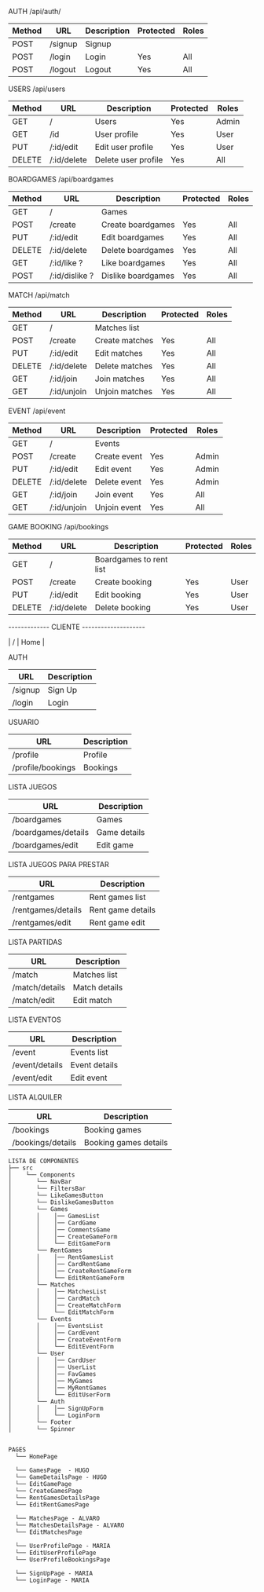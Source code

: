 AUTH /api/auth/

|  Method  | URL | Description | Protected | Roles |
| ------------- | ------------- | ------------- | ------------- | ------------- |
| POST  | /signup  | Signup |    |  |
| POST  | /login  | Login | Yes  | All |
| POST  | /logout | Logout  | Yes  | All |

USERS /api/users

|  Method  | URL | Description | Protected | Roles |
| ------------- | ------------- | ------------- | ------------- | ------------- |
| GET  | /  | Users  | Yes  | Admin |
| GET  | /id  | User profile  | Yes  | User |
| PUT  | /:id/edit  | Edit user profile | Yes  | User |
| DELETE  | /:id/delete  | Delete user profile  | Yes  | All |

BOARDGAMES /api/boardgames

|  Method  | URL | Description | Protected | Roles |
| ------------- | ------------- | ------------- | ------------- | ------------- |
| GET  | /  | Games   |   |  |
| POST  | /create  | Create boardgames   | Yes  | All |
| PUT | /:id/edit  | Edit boardgames  | Yes  | All |
| DELETE  | /:id/delete  | Delete boardgames  | Yes  | All |
| GET  | /:id/like ? | Like boardgames  | Yes  | All |
| POST | /:id/dislike ?  | Dislike boardgames | Yes  | All |

MATCH /api/match

|  Method  | URL | Description | Protected | Roles |
| ------------- | ------------- | ------------- | ------------- | ------------- |
| GET  | /  | Matches list   |   |  |
| POST  | /create  | Create matches   | Yes  | All |
| PUT | /:id/edit  | Edit matches  | Yes  | All |
| DELETE  | /:id/delete  | Delete matches  | Yes  | All |
| GET | /:id/join  | Join matches | Yes  | All |
| GET | /:id/unjoin  | Unjoin matches | Yes  | All |

EVENT /api/event

|  Method  | URL | Description | Protected | Roles |
| ------------- | ------------- | ------------- | ------------- | ------------- |
| GET  | /  | Events   |   |  |
| POST  | /create  | Create event   | Yes  | Admin |
| PUT | /:id/edit  | Edit event  | Yes  | Admin |
| DELETE  | /:id/delete  | Delete event  | Yes  | Admin |
| GET | /:id/join  | Join event | Yes  | All |
| GET | /:id/unjoin  | Unjoin event | Yes  | All |


GAME BOOKING /api/bookings

|  Method  | URL | Description | Protected | Roles |
| ------------- | ------------- | ------------- | ------------- | ------------- |
| GET  | /  | Boardgames to rent list   |   |  |
| POST  | /create  | Create booking   | Yes  | User |
| PUT | /:id/edit  | Edit booking  | Yes  | User |
| DELETE  | /:id/delete  | Delete booking  | Yes  | User |


------------- CLIENTE --------------------

| /  | Home   |

AUTH

| URL | Description |
| ------------- | ------------- |
| /signup  | Sign Up   |
| /login  | Login   |

USUARIO

| URL | Description |
| ------------- | ------------- |
| /profile  | Profile   |
| /profile/bookings  | Bookings   |

LISTA JUEGOS

| URL | Description |
| ------------- | ------------- |
| /boardgames  | Games   |
| /boardgames/details  | Game details   |
| /boardgames/edit  | Edit game   |

LISTA JUEGOS PARA PRESTAR

| URL | Description |
| ------------- | ------------- |
| /rentgames  | Rent games list   |
| /rentgames/details  | Rent game details   |
| /rentgames/edit  | Rent game edit   |

LISTA PARTIDAS

| URL | Description |
| ------------- | ------------- |
| /match  | Matches list   |
| /match/details  | Match details   |
| /match/edit  | Edit match   |

LISTA EVENTOS

| URL | Description |
| ------------- | ------------- |
| /event  | Events list   |
| /event/details  | Event details   |
| /event/edit  | Edit event   |

LISTA ALQUILER

| URL | Description |
| ------------- | ------------- |
| /bookings  | Booking games   |
| /bookings/details  | Booking games details   |

```
LISTA DE COMPONENTES
├── src
│    └── Components
│       └── NavBar
│       └── FiltersBar
│       └── LikeGamesButton
│       └── DislikeGamesButton
│       └── Games
│       │    │── GamesList
│       │    │── CardGame
│       │    │── CommentsGame
│       │    │── CreateGameForm
│       │    └── EditGameForm
│       └── RentGames
│       │    │── RentGamesList
│       │    │── CardRentGame
│       │    │── CreateRentGameForm
│       │    └── EditRentGameForm
│       └── Matches
│       │    │── MatchesList
│       │    │── CardMatch
│       │    │── CreateMatchForm
│       │    └── EditMatchForm
│       └── Events
│       │    │── EventsList
│       │    │── CardEvent
│       │    │── CreateEventForm
│       │    └── EditEventForm
│       └── User
│       │    │── CardUser
│       │    │── UserList
│       │    │── FavGames
│       │    │── MyGames
│       │    │── MyRentGames
│       │    └── EditUserForm
│       └── Auth
│       │    │── SignUpForm
│       │    └── LoginForm
│       └── Footer
│       └── Spinner


PAGES
  └── HomePage

  └── GamesPage  - HUGO
  └── GameDetailsPage - HUGO
  └── EditGamePage
  └── CreateGamesPage
  └── RentGamesDetailsPage 
  └── EditRentGamesPage

  └── MatchesPage - ALVARO
  └── MatchesDetailsPage - ALVARO
  └── EditMatchesPage

  └── UserProfilePage - MARIA
  └── EditUserProfilePage
  └── UserProfileBookingsPage

  └── SignUpPage - MARIA
  └── LoginPage - MARIA
```
